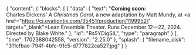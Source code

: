 {
"content": {
"blocks": [
{
"data": {
"text": "<strong>Coming soon:</strong><br/>Charles Dickens' <i>A Christmas Carol</i>, a new adaptation by Matt Mundy, at <a href=\"https://ci.ovationtix.com/35451/production/1199952\" target=\"_blank\">Lean Ensemble Theater</a>. Runs December 12—22, 2024. Directed by Blake White."
},
"id": "Rs5YDigSIL",
"type": "paragraph"
}
],
"time": 1702388042558,
"version": "2.25.0"
},
"splash": {
"filename_disk": "311cfbae-794f-4bfc-91c5-d777822ca527.jpg"
}
}
